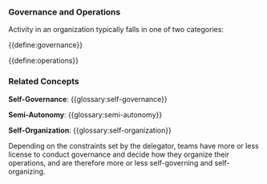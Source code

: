 ### Governance and Operations

Activity in an organization typically falls in one of two categories: 

{{define:governance}}

{{define:operations}}

### Related Concepts

**Self-Governance**: {{glossary:self-governance}}

**Semi-Autonomy**: {{glossary:semi-autonomy}}

**Self-Organization**: {{glossary:self-organization}}

Depending on the constraints set by the delegator, teams have more or less license to conduct governance and decide how they organize their operations, and are therefore more or less self-governing and self-organizing.
